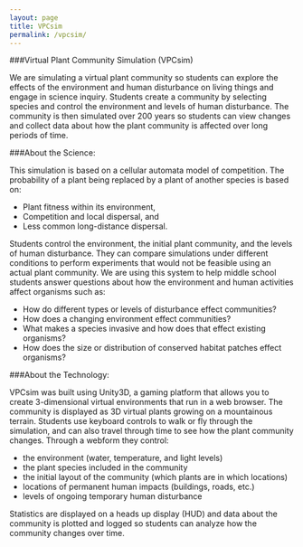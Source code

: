 ```yaml
---
layout: page
title: VPCsim
permalink: /vpcsim/
---
```


###Virtual Plant Community Simulation (VPCsim)

We are simulating a virtual plant community so students can explore the effects of the environment and human disturbance on living things and engage in science inquiry. Students create a community by selecting species and control the environment and levels of human disturbance. The community is then simulated over 200 years so students can view changes and collect data about how the plant community is affected over long periods of time.

###About the Science:

This simulation is based on a cellular automata model of competition. The probability of a plant being replaced by a plant of another species is based on:

* Plant fitness within its environment,
* Competition and local dispersal, and
* Less common long-distance dispersal.

Students control the environment, the initial plant community, and the levels of human disturbance. They can compare simulations under different conditions to perform experiments that would not be feasible using an actual plant community. We are using this system to help middle school students answer questions about how the environment and human activities affect organisms such as:

* How do different types or levels of disturbance effect communities?
* How does a changing environment effect communities?
* What makes a species invasive and how does that effect existing organisms?
* How does the size or distribution of conserved habitat patches effect organisms?

###About the Technology:

VPCsim was built using Unity3D, a gaming platform that allows you to create 3-dimensional virtual environments that run in a web browser. The community is displayed as 3D virtual plants growing on a mountainous terrain. Students use keyboard controls to walk or fly through the simulation, and can also travel through time to see how the plant community changes. Through a webform they control:

* the environment (water, temperature, and light levels)
* the plant species included in the community
* the initial layout of the community (which plants are in which locations)
* locations of permanent human impacts (buildings, roads, etc.)
* levels of ongoing temporary human disturbance

Statistics are displayed on a heads up display (HUD) and data about the community is plotted and logged so students can analyze how the community changes over time.
